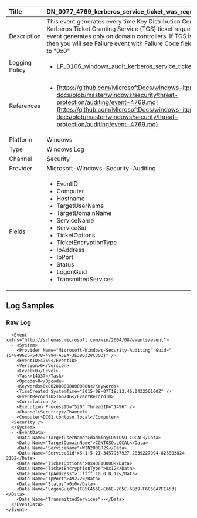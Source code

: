 | Title          | DN_0077_4769_kerberos_service_ticket_was_requested       |
|:---------------|:------------------|
| Description    | This event generates every time Key Distribution Center gets a Kerberos Ticket Granting  Service (TGS) ticket request. This event generates only on domain controllers. If TGS  issue fails then you will see Failure event with Failure Code field not equal to "0x0" |
| Logging Policy | <ul><li>[LP_0106_windows_audit_kerberos_service_ticket_operations](../Logging_Policies/LP_0106_windows_audit_kerberos_service_ticket_operations.md)</li></ul> |
| References     | <ul><li>[https://github.com/MicrosoftDocs/windows-itpro-docs/blob/master/windows/security/threat-protection/auditing/event-4769.md](https://github.com/MicrosoftDocs/windows-itpro-docs/blob/master/windows/security/threat-protection/auditing/event-4769.md)</li></ul> |
| Platform       | Windows    |
| Type           | Windows Log        |
| Channel        | Security     |
| Provider       | Microsoft-Windows-Security-Auditing    |
| Fields         | <ul><li>EventID</li><li>Computer</li><li>Hostname</li><li>TargetUserName</li><li>TargetDomainName</li><li>ServiceName</li><li>ServiceSid</li><li>TicketOptions</li><li>TicketEncryptionType</li><li>IpAddress</li><li>IpPort</li><li>Status</li><li>LogonGuid</li><li>TransmittedServices</li></ul> |


## Log Samples

### Raw Log

```
- <Event xmlns="http://schemas.microsoft.com/win/2004/08/events/event">
  - <System>
    <Provider Name="Microsoft-Windows-Security-Auditing" Guid="{54849625-5478-4994-A5BA-3E3B0328C30D}" />
    <EventID>4769</EventID>
    <Version>0</Version>
    <Level>0</Level>
    <Task>14337</Task>
    <Opcode>0</Opcode>
    <Keywords>0x8020000000000000</Keywords>
    <TimeCreated SystemTime="2015-08-07T18:13:46.043256100Z" />
    <EventRecordID>166746</EventRecordID>
    <Correlation />
    <Execution ProcessID="520" ThreadID="1496" />
    <Channel>Security</Channel>
    <Computer>DC01.contoso.local</Computer>
  <Security />
  </System>
  - <EventData>
    <Data Name="TargetUserName">dadmin@CONTOSO.LOCAL</Data>
    <Data Name="TargetDomainName">CONTOSO.LOCAL</Data>
    <Data Name="ServiceName">WIN2008R2$</Data>
    <Data Name="ServiceSid">S-1-5-21-3457937927-2839227994-823803824-2102</Data>
    <Data Name="TicketOptions">0x40810000</Data>
    <Data Name="TicketEncryptionType">0x12</Data>
    <Data Name="IpAddress">::ffff:10.0.0.12</Data>
    <Data Name="IpPort">49272</Data>
    <Data Name="Status">0x0</Data>
    <Data Name="LogonGuid">{F85C455E-C66E-205C-6B39-F6C60A7FE453}</Data>
    <Data Name="TransmittedServices">-</Data>
  </EventData>
</Event>

```




